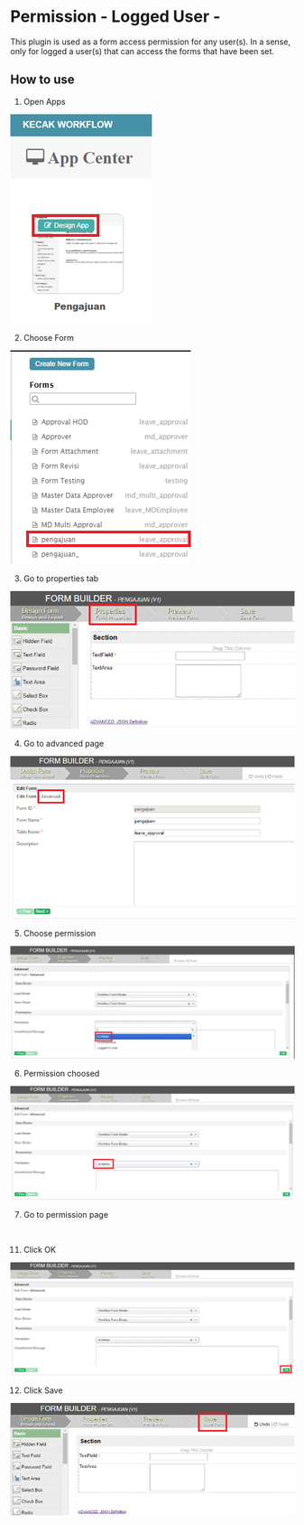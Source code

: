 # Permission - Logged User - 

This plugin is used as a form access permission for any user(s). In a sense, only for logged a user(s) that can access the forms that have been set.

## How to use

1. Open Apps

<img src="https://raw.githubusercontent.com/kinnara-digital-studio/kecak-workflow/master/docs/assets/permissionIsAdmin_openApps.png" alt="" />


2. Choose Form

<img src="https://raw.githubusercontent.com/kinnara-digital-studio/kecak-workflow/master/docs/assets/permissionIsAdmin_chooseForm.png" alt="" />


3. Go to properties tab

<img src="https://raw.githubusercontent.com/kinnara-digital-studio/kecak-workflow/master/docs/assets/permissionIsAdmin_properties.png" alt="" />


4. Go to advanced page

<img src="https://raw.githubusercontent.com/kinnara-digital-studio/kecak-workflow/master/docs/assets/permissionIsAdmin_advanced.png" alt="" />


5. Choose permission

<img src="https://raw.githubusercontent.com/kinnara-digital-studio/kecak-workflow/master/docs/assets/permissionIsAdmin_permissionChoose.png" alt="" />


6. Permission choosed

<img src="https://raw.githubusercontent.com/kinnara-digital-studio/kecak-workflow/master/docs/assets/permissionIsAdmin_permissionChoosed.png" alt="" />


7. Go to permission page

<img src="https://raw.githubusercontent.com/kinnara-digital-studio/kecak-workflow/master/docs/assets/permissionIsAdmin_.png" alt="" />


11. Click OK

<img src="https://raw.githubusercontent.com/kinnara-digital-studio/kecak-workflow/master/docs/assets/permissionIsAdmin_ok.png" alt="" />


12. Click Save

<img src="https://raw.githubusercontent.com/kinnara-digital-studio/kecak-workflow/master/docs/assets/permissionIsAdmin_save.png" alt="" />



